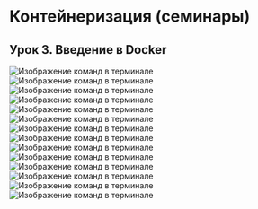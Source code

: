 # Контейнеризация (семинары) 
## Урок 3. Введение в Docker
  
  
<image src="Foto/Screen1.png" alt="Изображение команд в терминале" caption="Изображение 1">    

<image src="Foto/Screen2.png" alt="Изображение команд в терминале" caption="Изображение 2">    

<image src="Foto/Screen3.png" alt="Изображение команд в терминале" caption="Изображение 3">      

<image src="Foto/Screen4.png" alt="Изображение команд в терминале" caption="Изображение 4">    

<image src="Foto/Screen5.png" alt="Изображение команд в терминале" caption="Изображение 5">  

<image src="Foto/Screen6.png" alt="Изображение команд в терминале" caption="Изображение 6">   

<image src="Foto/Screen7.png" alt="Изображение команд в терминале" caption="Изображение 7">  

<image src="Foto/Screen8.png" alt="Изображение команд в терминале" caption="Изображение 7">  

<image src="FFoto/Screen9.png" alt="Изображение команд в терминале" caption="Изображение 7">  

<image src="Foto/Screen10.png" alt="Изображение команд в терминале" caption="Изображение 7">  

<image src="Foto/Screen11.png" alt="Изображение команд в терминале" caption="Изображение 7">  

<image src="Foto/Screen12.png" alt="Изображение команд в терминале" caption="Изображение 7">  

<image src="Foto/Screen13.png" alt="Изображение команд в терминале" caption="Изображение 7">  

<image src="Foto/Screen14.png" alt="Изображение команд в терминале" caption="Изображение 7">
